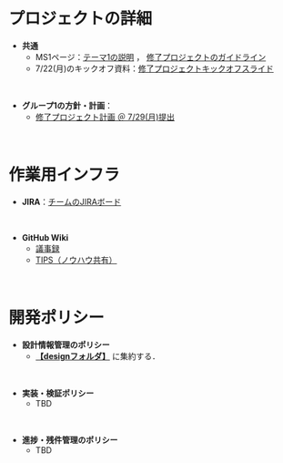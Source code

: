 # プロジェクトの詳細

- **共通**
    - MS1ページ：[テーマ1の説明](https://app.ms1.com/academy/1BYJipoSWFWcxfxUIoruQ6/4NBJkylZbtUd6Wxtpw4nbE/5VDANh8J5d2NltgkZUPyTk/2f4kqS0Gcl75ANeD8HK9bv/1XS6qWijKAPuZWKx9kY0K8) ， [修了プロジェクトのガイドライン](https://app.ms1.com/academy/1BYJipoSWFWcxfxUIoruQ6/4NBJkylZbtUd6Wxtpw4nbE/5VDANh8J5d2NltgkZUPyTk/5pbSGNRYpiaKlCctj9PaET/jBpJOZ9FVVT7qyahWPMEk)
    - 7/22(月)のキックオフ資料：[修了プロジェクトキックオフスライド](https://toyotaglobal.enterprise.slack.com/files/U04M3KX6CP2/F07DGHBRMDJ/____________________________________________________________.pdf)
<br>

- **グループ1の方針・計画**：
    - [修了プロジェクト計画 ＠ 7/29(月)提出](./doc/修了プロジェクト計画.md)
<br>

# 作業用インフラ
- **JIRA**：[チームのJIRAボード](https://rhdojo.atlassian.net/jira/software/projects/PCPG/boards/2)
<br>

- **GitHub Wiki**
    - [議事録](https://github.com/rhashimoto777/python-capstone-project/wiki/%E3%83%81%E3%83%BC%E3%83%A0%E5%86%85%E8%AD%B0%E4%BA%8B%E9%8C%B2)
    - [TIPS（ノウハウ共有）](https://github.com/rhashimoto777/python-capstone-project/wiki/TIPS%EF%BC%88%E3%83%8E%E3%82%A6%E3%83%8F%E3%82%A6%E5%85%B1%E6%9C%89%EF%BC%89)
<br>

# 開発ポリシー
- **設計情報管理のポリシー**
    - **[【designフォルダ】](./design/)** に集約する．
<br>

- **実装・検証ポリシー**
    - TBD
<br>

- **進捗・残件管理のポリシー**
    - TBD